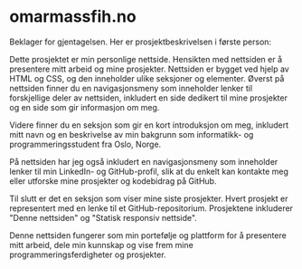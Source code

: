 # omarmassfih.no

Beklager for gjentagelsen. Her er prosjektbeskrivelsen i første person:

Dette prosjektet er min personlige nettside. Hensikten med nettsiden er å presentere mitt arbeid og mine prosjekter. Nettsiden er bygget ved hjelp av HTML og CSS, og den inneholder ulike seksjoner og elementer. Øverst på nettsiden finner du en navigasjonsmeny som inneholder lenker til forskjellige deler av nettsiden, inkludert en side dedikert til mine prosjekter og en side som gir informasjon om meg.

Videre finner du en seksjon som gir en kort introduksjon om meg, inkludert mitt navn og en beskrivelse av min bakgrunn som informatikk- og programmeringsstudent fra Oslo, Norge.

På nettsiden har jeg også inkludert en navigasjonsmeny som inneholder lenker til min LinkedIn- og GitHub-profil, slik at du enkelt kan kontakte meg eller utforske mine prosjekter og kodebidrag på GitHub.

Til slutt er det en seksjon som viser mine siste prosjekter. Hvert prosjekt er representert med en lenke til et GitHub-repositorium. Prosjektene inkluderer "Denne nettsiden" og "Statisk responsiv nettside".

Denne nettsiden fungerer som min portefølje og plattform for å presentere mitt arbeid, dele min kunnskap og vise frem mine programmeringsferdigheter og prosjekter.
